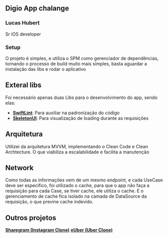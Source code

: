 ## Digio App chalange

### Lucas Hubert
Sr iOS developer

### Setup

O projeto é simples, e utiliza o SPM como gerenciador de dependências, tornando o processo de build muito mais simples, basta aguardar a instalação das libs e rodar o aplicativo

## Exteral libs

Foi necessário apenas duas Libs para o desenvolvimento do app, sendo elas:
- **[SwiftLint](https://github.com/realm/SwiftLint)**: Para auxiliar na padronização do código
- **[SkeletonUI](https://github.com/CSolanaM/SkeletonUI)**: Para visualização de loading durante as requisições

## Arquitetura
Utilizei da arquitetura MVVM, implementando o Clean Code e Clean Archtecture. O que viabiliza a escalabilidade e facilita a manutenção

## Network
Como todas as informações vem de um mesmo endpoint, e cada UseCase deve ser especifico, foi utilizado o cache, para que o app não faça a requisição para cada Case, se tiver cache, ele utiliza o cache. E o gerenciamento de cache fica isolado na camada de DataSource da requisição, o que previne cache indevido.

## Outros projetos
**[Sharegram (Instagram Clone)](https://github.com/LucasJorgeHubert/SwiftUI-Sharegram-App)**
**[eUber (Uber Clone)](https://github.com/LucasJorgeHubert/SwiftUI-Uber-App)**
